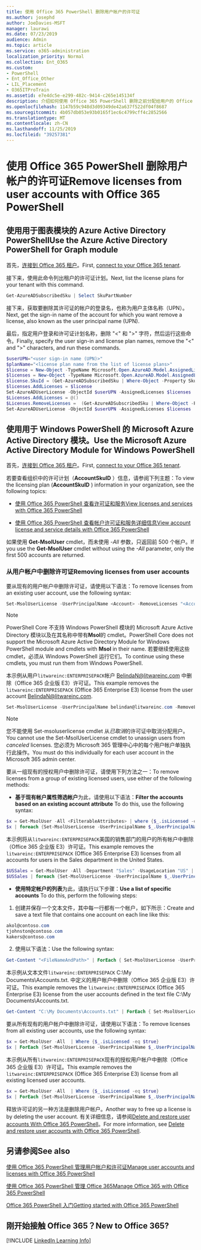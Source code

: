 ```yaml
---
title: 使用 Office 365 PowerShell 删除用户帐户的许可证
ms.author: josephd
author: JoeDavies-MSFT
manager: laurawi
ms.date: 07/23/2019
audience: Admin
ms.topic: article
ms.service: o365-administration
localization_priority: Normal
ms.collection: Ent_O365
ms.custom:
- PowerShell
- Ent_Office_Other
- LIL_Placement
- O365ITProTrain
ms.assetid: e7e4dc5e-e299-482c-9414-c265e145134f
description: 介绍如何使用 Office 365 PowerShell 删除之前分配给用户的 Office 365 许可证。
ms.openlocfilehash: 1147b59c948d3d09349de42a637f522df04f8687
ms.sourcegitcommit: 4b057db053e93b0165f1ec6c4799cff4c2852566
ms.translationtype: MT
ms.contentlocale: zh-CN
ms.lasthandoff: 11/25/2019
ms.locfileid: "39257381"
---
```

# <a name="remove-licenses-from-user-accounts-with-office-365-powershell"></a><span data-ttu-id="5ccdb-103">使用 Office 365 PowerShell 删除用户帐户的许可证</span><span class="sxs-lookup"><span data-stu-id="5ccdb-103">Remove licenses from user accounts with Office 365 PowerShell</span></span>

## <a name="use-the-azure-active-directory-powershell-for-graph-module"></a><span data-ttu-id="5ccdb-104">使用用于图表模块的 Azure Active Directory PowerShell</span><span class="sxs-lookup"><span data-stu-id="5ccdb-104">Use the Azure Active Directory PowerShell for Graph module</span></span>

<span data-ttu-id="5ccdb-105">首先，[连接到 Office 365 租户](connect-to-office-365-powershell.md#connect-with-the-azure-active-directory-powershell-for-graph-module)。</span><span class="sxs-lookup"><span data-stu-id="5ccdb-105">First, [connect to your Office 365 tenant](connect-to-office-365-powershell.md#connect-with-the-azure-active-directory-powershell-for-graph-module).</span></span>
  

<span data-ttu-id="5ccdb-106">接下来，使用此命令列出租户的许可证计划。</span><span class="sxs-lookup"><span data-stu-id="5ccdb-106">Next, list the license plans for your tenant with this command.</span></span>

```powershell
Get-AzureADSubscribedSku | Select SkuPartNumber
```

<span data-ttu-id="5ccdb-107">接下来，获取要删除其许可证的帐户的登录名，也称为用户主体名称（UPN）。</span><span class="sxs-lookup"><span data-stu-id="5ccdb-107">Next, get the sign-in name of the account for which you want remove a license, also known as the user principal name (UPN).</span></span>

<span data-ttu-id="5ccdb-108">最后，指定用户登录和许可证计划名称，删除 "<" 和 ">" 字符，然后运行这些命令。</span><span class="sxs-lookup"><span data-stu-id="5ccdb-108">Finally, specify the user sign-in and license plan names, remove the "<" and ">" characters, and run these commands.</span></span>

```powershell
$userUPN="<user sign-in name (UPN)>"
$planName="<license plan name from the list of license plans>"
$license = New-Object -TypeName Microsoft.Open.AzureAD.Model.AssignedLicense
$licenses = New-Object -TypeName Microsoft.Open.AzureAD.Model.AssignedLicenses
$license.SkuId = (Get-AzureADSubscribedSku | Where-Object -Property SkuPartNumber -Value $planName -EQ).SkuID
$licenses.AddLicenses = $license
Set-AzureADUserLicense -ObjectId $userUPN -AssignedLicenses $licenses
$Licenses.AddLicenses = @()
$Licenses.RemoveLicenses =  (Get-AzureADSubscribedSku | Where-Object -Property SkuPartNumber -Value $planName -EQ).SkuID
Set-AzureADUserLicense -ObjectId $userUPN -AssignedLicenses $licenses
```

## <a name="use-the-microsoft-azure-active-directory-module-for-windows-powershell"></a><span data-ttu-id="5ccdb-109">使用用于 Windows PowerShell 的 Microsoft Azure Active Directory 模块。</span><span class="sxs-lookup"><span data-stu-id="5ccdb-109">Use the Microsoft Azure Active Directory Module for Windows PowerShell</span></span>

<span data-ttu-id="5ccdb-110">首先，[连接到 Office 365 租户](connect-to-office-365-powershell.md#connect-with-the-microsoft-azure-active-directory-module-for-windows-powershell)。</span><span class="sxs-lookup"><span data-stu-id="5ccdb-110">First, [connect to your Office 365 tenant](connect-to-office-365-powershell.md#connect-with-the-microsoft-azure-active-directory-module-for-windows-powershell).</span></span>

   
<span data-ttu-id="5ccdb-111">若要查看组织中的许可计划（**AccountSkuID** ）信息，请参阅下列主题：</span><span class="sxs-lookup"><span data-stu-id="5ccdb-111">To view the licensing plan (**AccountSkuID** ) information in your organization, see the following topics:</span></span>
    
  - [<span data-ttu-id="5ccdb-112">使用 Office 365 PowerShell 查看许可证和服务</span><span class="sxs-lookup"><span data-stu-id="5ccdb-112">View licenses and services with Office 365 PowerShell</span></span>](view-licenses-and-services-with-office-365-powershell.md)
    
  - [<span data-ttu-id="5ccdb-113">使用 Office 365 PowerShell 查看帐户许可证和服务详细信息</span><span class="sxs-lookup"><span data-stu-id="5ccdb-113">View account license and service details with Office 365 PowerShell</span></span>](view-account-license-and-service-details-with-office-365-powershell.md)
    
<span data-ttu-id="5ccdb-114">如果使用 **Get-MsolUser** cmdlet，而未使用 _-All_ 参数，只返回前 500 个帐户。</span><span class="sxs-lookup"><span data-stu-id="5ccdb-114">If you use the **Get-MsolUser** cmdlet without using the _-All_ parameter, only the first 500 accounts are returned.</span></span>
    
### <a name="removing-licenses-from-user-accounts"></a><span data-ttu-id="5ccdb-115">从用户帐户中删除许可证</span><span class="sxs-lookup"><span data-stu-id="5ccdb-115">Removing licenses from user accounts</span></span>

<span data-ttu-id="5ccdb-116">要从现有的用户帐户中删除许可证，请使用以下语法：</span><span class="sxs-lookup"><span data-stu-id="5ccdb-116">To remove licenses from an existing user account, use the following syntax:</span></span>
  
```powershell
Set-MsolUserLicense -UserPrincipalName <Account> -RemoveLicenses "<AccountSkuId1>", "<AccountSkuId2>"...
```

>[!Note]
><span data-ttu-id="5ccdb-117">PowerShell Core 不支持 Windows PowerShell 模块的 Microsoft Azure Active Directory 模块以及在其名称中带有**Msol**的 cmdlet。</span><span class="sxs-lookup"><span data-stu-id="5ccdb-117">PowerShell Core does not support the Microsoft Azure Active Directory Module for Windows PowerShell module and cmdlets with **Msol** in their name.</span></span> <span data-ttu-id="5ccdb-118">若要继续使用这些 cmdlet，必须从 Windows PowerShell 运行它们。</span><span class="sxs-lookup"><span data-stu-id="5ccdb-118">To continue using these cmdlets, you must run them from Windows PowerShell.</span></span>
>

<span data-ttu-id="5ccdb-119">本示例从用户`litwareinc:ENTERPRISEPACK`帐户 BelindaN@litwareinc.com 中删除（Office 365 企业版 E3）许可证。</span><span class="sxs-lookup"><span data-stu-id="5ccdb-119">This example removes the `litwareinc:ENTERPRISEPACK` (Office 365 Enterprise E3) license from the user account BelindaN@litwareinc.com.</span></span>
  
```powershell
Set-MsolUserLicense -UserPrincipalName belindan@litwareinc.com -RemoveLicenses "litwareinc:ENTERPRISEPACK"
```

>[!Note]
><span data-ttu-id="5ccdb-120">您不能使用 Set-msoluserlicense cmdlet 从*已取消*的许可证中取消分配用户。</span><span class="sxs-lookup"><span data-stu-id="5ccdb-120">You cannot use the Set-MsolUserLicense cmdlet to unassign users from *canceled* licenses.</span></span> <span data-ttu-id="5ccdb-121">您必须为 Microsoft 365 管理中心中的每个用户帐户单独执行此操作。</span><span class="sxs-lookup"><span data-stu-id="5ccdb-121">You must do this individually for each user account in the Microsoft 365 admin center.</span></span>
>

<span data-ttu-id="5ccdb-122">要从一组现有的授权用户中删除许可证，请使用下列方法之一：</span><span class="sxs-lookup"><span data-stu-id="5ccdb-122">To remove licenses from a group of existing licensed users, use either of the following methods:</span></span>
  
- <span data-ttu-id="5ccdb-123">**基于现有帐户属性筛选帐户**为此，请使用以下语法：</span><span class="sxs-lookup"><span data-stu-id="5ccdb-123">**Filter the accounts based on an existing account attribute** To do this, use the following syntax:</span></span>
    
```powershell
$x = Get-MsolUser -All <FilterableAttributes> | where {$_.isLicensed -eq $true}
$x | foreach {Set-MsolUserLicense -UserPrincipalName $_.UserPrincipalName -RemoveLicenses "<AccountSkuId1>", "<AccountSkuId2>"...}
```

<span data-ttu-id="5ccdb-124">本示例将从`litwareinc:ENTERPRISEPACK`美国的销售部门的用户的所有帐户中删除（Office 365 企业版 E3）许可证。</span><span class="sxs-lookup"><span data-stu-id="5ccdb-124">This example removes the  `litwareinc:ENTERPRISEPACK` (Office 365 Enterprise E3) licenses from all accounts for users in the Sales department in the United States.</span></span>
    
```powershell
$USSales = Get-MsolUser -All -Department "Sales" -UsageLocation "US" | where {$_.isLicensed -eq $true}
$USSales | foreach {Set-MsolUserLicense -UserPrincipalName $_.UserPrincipalName -RemoveLicenses "litwareinc:ENTERPRISEPACK"}
```

- <span data-ttu-id="5ccdb-125">**使用特定帐户的列表**为此，请执行以下步骤：</span><span class="sxs-lookup"><span data-stu-id="5ccdb-125">**Use a list of specific accounts** To do this, perform the following steps:</span></span>
    
1. <span data-ttu-id="5ccdb-126">创建并保存一个文本文件，其中每一行都有一个帐户，如下所示：</span><span class="sxs-lookup"><span data-stu-id="5ccdb-126">Create and save a text file that contains one account on each line like this:</span></span>
    
  ```powershell
akol@contoso.com
tjohnston@contoso.com
kakers@contoso.com
  ```

2. <span data-ttu-id="5ccdb-127">使用以下语法：</span><span class="sxs-lookup"><span data-stu-id="5ccdb-127">Use the following syntax:</span></span>
    
  ```powershell
  Get-Content "<FileNameAndPath>" | ForEach { Set-MsolUserLicense -UserPrincipalName $_ -RemoveLicenses "<AccountSkuId1>", "<AccountSkuId2>"... }
  ```

<span data-ttu-id="5ccdb-128">本示例从文本文件`litwareinc:ENTERPRISEPACK` C:\My Documents\Accounts.txt. 中定义的用户帐户中删除（Office 365 企业版 E3）许可证。</span><span class="sxs-lookup"><span data-stu-id="5ccdb-128">This example removes the  `litwareinc:ENTERPRISEPACK` (Office 365 Enterprise E3) license from the user accounts defined in the text file C:\My Documents\Accounts.txt.</span></span>
    
  ```powershell
  Get-Content "C:\My Documents\Accounts.txt" | ForEach { Set-MsolUserLicense -UserPrincipalName $_ -RemoveLicenses "litwareinc:ENTERPRISEPACK" }
  ```

<span data-ttu-id="5ccdb-129">要从所有现有的用户帐户中删除许可证，请使用以下语法：</span><span class="sxs-lookup"><span data-stu-id="5ccdb-129">To remove licenses from all existing user accounts, use the following syntax:</span></span>
  
```powershell
$x = Get-MsolUser -All  | Where {$_.isLicensed -eq $true}
$x | ForEach {Set-MsolUserLicense -UserPrincipalName $_.UserPrincipalName -RemoveLicenses "<AccountSkuId1>", "<AccountSkuId2>"...}
```

<span data-ttu-id="5ccdb-130">本示例从所有`litwareinc:ENTERPRISEPACK`现有的授权用户帐户中删除（Office 365 企业版 E3）许可证。</span><span class="sxs-lookup"><span data-stu-id="5ccdb-130">This example removes the  `litwareinc:ENTERPRISEPACK` (Office 365 Enterprise E3) license from all existing licensed user accounts.</span></span>
  
```powershell
$x = Get-MsolUser -All  | Where {$_.isLicensed -eq $true}
$x | ForEach {Set-MsolUserLicense -UserPrincipalName $_.UserPrincipalName -RemoveLicenses "litwareinc:ENTERPRISEPACK"}
```

<span data-ttu-id="5ccdb-131">释放许可证的另一种方法是删除用户帐户。</span><span class="sxs-lookup"><span data-stu-id="5ccdb-131">Another way to free up a license is by deleting the user account.</span></span> <span data-ttu-id="5ccdb-132">有关详细信息，请参阅[Delete and restore user accounts With Office 365 PowerShell](delete-and-restore-user-accounts-with-office-365-powershell.md)。</span><span class="sxs-lookup"><span data-stu-id="5ccdb-132">For more information, see [Delete and restore user accounts with Office 365 PowerShell](delete-and-restore-user-accounts-with-office-365-powershell.md).</span></span>
  
## <a name="see-also"></a><span data-ttu-id="5ccdb-133">另请参阅</span><span class="sxs-lookup"><span data-stu-id="5ccdb-133">See also</span></span>

[<span data-ttu-id="5ccdb-134">使用 Office 365 PowerShell 管理用户帐户和许可证</span><span class="sxs-lookup"><span data-stu-id="5ccdb-134">Manage user accounts and licenses with Office 365 PowerShell</span></span>](manage-user-accounts-and-licenses-with-office-365-powershell.md)
  
[<span data-ttu-id="5ccdb-135">使用 Office 365 PowerShell 管理 Office 365</span><span class="sxs-lookup"><span data-stu-id="5ccdb-135">Manage Office 365 with Office 365 PowerShell</span></span>](manage-office-365-with-office-365-powershell.md)
  
[<span data-ttu-id="5ccdb-136">Office 365 PowerShell 入门</span><span class="sxs-lookup"><span data-stu-id="5ccdb-136">Getting started with Office 365 PowerShell</span></span>](getting-started-with-office-365-powershell.md)

    
## <a name="new-to-office-365"></a><span data-ttu-id="5ccdb-137">刚开始接触 Office 365？</span><span class="sxs-lookup"><span data-stu-id="5ccdb-137">New to Office 365?</span></span>

[!INCLUDE [LinkedIn Learning Info](../common/office/linkedin-learning-info.md)]
   

